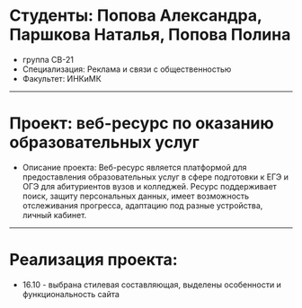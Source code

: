 # Студенты: Попова Александра, Паршкова Наталья, Попова Полина
- группа СВ-21
- Специализация: Реклама и связи с общественностью
- Факультет: ИНКиМК
---
# Проект: веб-ресурс по оказанию образовательных услуг
- Описание проекта: Веб-ресурс является платформой для предоставления образовательных услуг в сфере подготовки к ЕГЭ и ОГЭ для абитуриентов вузов и колледжей. Ресурс поддерживает поиск, защиту персональных данных, имеет возможность отслеживания прогресса, адаптацию под разные устройства, личный кабинет.
---
# Реализация проекта: 
- 16.10 - выбрана стилевая составляющая, выделены особенности и функциональность сайта